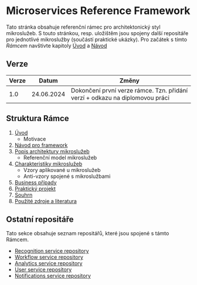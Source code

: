 # Microservices Reference Framework
Tato stránka obsahuje referenční rámec pro architektonický styl mikroslužeb. S touto stránkou, resp. uložištěm jsou spojeny další repositáře pro jednotlivé mikroslužby (součástí praktické ukázky). Pro začátek s tímto _Rámcem_ navštivte kapitoly [Úvod](./framework/introduction "Odkaz na stránku s úvodem") a [Návod](./framework/guide "Odkaz na stránku s návodem")

## Verze
| Verze | Datum      | Změny |
|-------|------------|-------|
| 1.0   | 24.06.2024 | Dokončení první verze rámce. Tzn. přidání verzí + odkazu na diplomovou práci |

## Struktura Rámce
1. [Úvod](./framework/introduction "Link to introduction")
    - Motivace
3. [Návod pro framework](./framework/guide "Link to a framework guide")
4. [Popis architektury mikroslužeb](./framework/architecture-description "Link to microservices architecture description")
    - Referenční model mikroslužeb
5. [Charakteristiky mikroslužeb](./framework/microservices-characteristics)
    - Vzory aplikované u mikroslužeb
    - Anti-vzory spojené s mikroslužbami
6. [Business případy](./framework/business-cases)
7. [Praktický projekt](./framework/on-hands-project)
9. [Souhrn](./framework/summary)
10. [Použité zdroje a literatura](./framework/used-sources)

## Ostatní repositáře
Tato sekce obsahuje seznam repositářů, které jsou spojené s támto Rámcem.
- [Recognition service repository](https://github.com/MichalMoudry/mrf-recognition-service "Link to Recognition service's GitHub repository")
- [Workflow service repository](https://github.com/MichalMoudry/mrf-workflow-service "Link to Workflow service's GitHub repository")
- [Analytics service repository](https://github.com/MichalMoudry/mrf-analytics-service "Link to Analytics service's GitHub repository")
- [User service repository](https://github.com/MichalMoudry/mrf-user-service "Link to User service's GitHub repository")
- [Notifications service repository](https://github.com/MichalMoudry/mrf-notifications-service "Link to Notifications service's GitHub repository")
